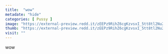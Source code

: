 ```yaml
---
title:  "wow"
metadate: "hide"
categories: [ Pussy ]
image: "https://external-preview.redd.it/zEEPz9RihZ6cgKzvsxI_5tt8tl2Nu280XOnD4Da-t3M.jpg?auto=webp&s=27ff1559aee074e92723f742fe4e5673a3c0a937"
thumb: "https://external-preview.redd.it/zEEPz9RihZ6cgKzvsxI_5tt8tl2Nu280XOnD4Da-t3M.jpg?width=640&crop=smart&auto=webp&s=1b33dcb69fbff74774c1867b17d8332bbb855df2"
visit: ""
---
```

wow
